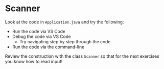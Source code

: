 # Scanner

Look at the code in `Application.java` and try the following:
- Run the code via VS Code
- Debug the code via VS Code
  - Try navigating step by step through the code
- Run the code via the command-line

Review the construction with the class `Scanner` so that for the next exercises you know how to read input!